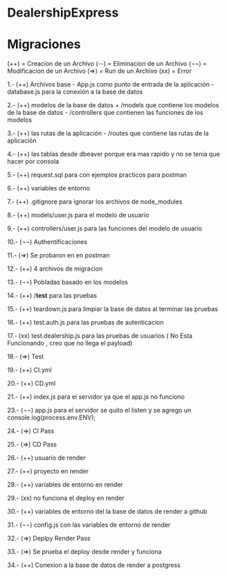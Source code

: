 # DealershipExpress

# Migraciones

(++) = Creacion de un Archivo
(--) = Eliminacion de un Archivo
(¬¬) = Modificacion de un Archivo
(=>) = Run de un Archivo
(xx) = Error

1.- (++) Archivos base - App.js como punto de entrada de la aplicación - database.js para la conexión a la base de datos

2.- (++) modelos de la base de datos + /models que contiene los modelos de la base de datos - /controllers que contienen las funciones de los modelos

3.- (++) las rutas de la aplicación - /routes que contiene las rutas de la aplicación

4.- (++) las tablas desde dbeaver porque era mas rapido y no se tenia que hacer por consola

5.- (++) request.sql para con ejemplos practicos para postman

6.- (++) variables de entorno

7.- (++) .gitignore para ignorar los archivos de node_modules

8.- (++) models/user.js para el modelo de usuario

9.- (++) controllers/user.js para las funciones del modelo de usuario

10.- (¬¬) Authentificaciones

11.- (=>) Se probaron en en postman

12.- (++) 4 archivos de migracion

13.- (¬¬) Pobladas basado en los modelos

14.- (++) /**test** para las pruebas

15.- (++) teardown.js para limpiar la base de datos al terminar las pruebas

16.- (++) test.auth.js para las pruebas de autenticacion

17.- (xx) test.dealership.js para las pruebas de usuarios ( No Esta Funcionando , creo que no llega el payload)

18.- (=>) Test

19.- (++) CI.yml

20.- (++) CD.yml

21.- (++) index.js para el servidor ya que el app.js no funciono

23.- (¬¬) app.js para el servidor se quito el listen y se agrego un console.log(process.env.ENV);

24.- (=>) CI Pass

25.- (=>) CD Pass

26.- (++) usuario de render

27.- (++) proyecto en render

28.- (++) variables de entorno en render

29.- (xx) no funciona el deploy en render

30.- (++) variables de entorno del la base de datos de render a github

31.- (¬¬) config.js con las variables de entorno de render

32.- (=>) Deplpy Render Pass

33.- (=>) Se prueba el deploy desde render y funciona

34.- (++) Conexion a la base de datos de render a postgress 